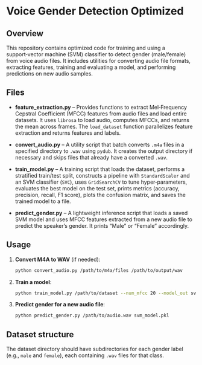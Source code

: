 # Voice Gender Detection Optimized

## Overview

This repository contains optimized code for training and using a support‑vector machine (SVM) classifier to detect gender (male/female) from voice audio files. It includes utilities for converting audio file formats, extracting features, training and evaluating a model, and performing predictions on new audio samples.

## Files

- **feature_extraction.py** – Provides functions to extract Mel‑Frequency Cepstral Coefficient (MFCC) features from audio files and load entire datasets. It uses `librosa` to load audio, computes MFCCs, and returns the mean across frames. The `load_dataset` function parallelizes feature extraction and returns features and labels.

- **convert_audio.py** – A utility script that batch converts `.m4a` files in a specified directory to `.wav` using `pydub`. It creates the output directory if necessary and skips files that already have a converted `.wav`.

- **train_model.py** – A training script that loads the dataset, performs a stratified train/test split, constructs a pipeline with `StandardScaler` and an SVM classifier (`SVC`), uses `GridSearchCV` to tune hyper‑parameters, evaluates the best model on the test set, prints metrics (accuracy, precision, recall, F1 score), plots the confusion matrix, and saves the trained model to a file.

- **predict_gender.py** – A lightweight inference script that loads a saved SVM model and uses MFCC features extracted from a new audio file to predict the speaker’s gender. It prints “Male” or “Female” accordingly.

## Usage

1. **Convert M4A to WAV** (if needed):
   ```bash
   python convert_audio.py /path/to/m4a/files /path/to/output/wav
   ```

2. **Train a model**:
   ```bash
   python train_model.py /path/to/dataset --num_mfcc 20 --model_out svm_model.pkl
   ```

3. **Predict gender for a new audio file**:
   ```bash
   python predict_gender.py /path/to/audio.wav svm_model.pkl
   ```

## Dataset structure

The dataset directory should have subdirectories for each gender label (e.g., `male` and `female`), each containing `.wav` files for that class.
